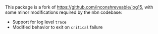 This package is a fork of https://github.com/inconshreveable/log15, with some
minor modifications required by the nbn codebase:

 * Support for log level `trace`
 * Modified behavior to exit on `critical` failure
